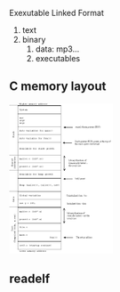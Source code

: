 Exexutable Linked Format
1. text
2. binary
	1. data: mp3...
	2. executables
## C memory layout
![image.png](https://raw.githubusercontent.com/shenzaoyi/phot0_bed/main/img_windows20241003144827.png)
## readelf